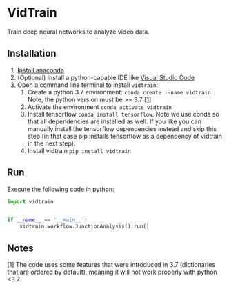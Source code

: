 # VidTrain

Train deep neural networks to analyze video data.

## Installation

1. [Install anaconda](https://docs.conda.io/projects/conda/en/latest/user-guide/install/index.html)
2. (Optional) Install a python-capable IDE like [Visual Studio Code](https://code.visualstudio.com/)
3. Open a command line terminal to install `vidtrain`: 
   1. Create a python 3.7 environment: `conda create --name vidtrain`. Note, the python version must be >= 3.7 [[1]](#Notes)
   2. Activate the environment `conda activate vidtrain`
   3. Install tensorflow `conda install tensorflow`. Note we use conda so that all dependencies are installed as well. If you like you can manually install the tensorflow dependencies instead and skip this step (in that case pip installs tensorflow as a dependency of vidtrain in the next step).
   3. Install vidtrain `pip install vidtrain`
   
## Run

Execute the following code in python:
```python
import vidtrain


if __name__ == '__main__':
    vidtrain.workflow.JunctionAnalysis().run()
```


## Notes
[1]  The code uses some features that were introduced in 3.7 (dictionaries that are ordered by default), meaning it will not work properly with python <3.7.